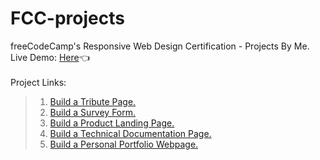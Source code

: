 # FCC-projects
freeCodeCamp's Responsive Web Design Certification - Projects By Me. <br />
Live Demo: [Here](https://amtanny.github.io/FCC-projects/)👈 <br />  
Project Links:
> 1. [Build a Tribute Page.](https://amtanny.github.io/FCC-projects/project-1/index.html) 
> 2. [Build a Survey Form.](https://amtanny.github.io/FCC-projects/project-2/index.html)
> 3. [Build a Product Landing Page.](https://amtanny.github.io/FCC-projects/project-3/index.html)
> 4. [Build a Technical Documentation Page.](https://amtanny.github.io/FCC-projects/project-4/index.html)
> 5. [Build a Personal Portfolio Webpage.](https://amtanny.github.io/FCC-projects/project-5/index.html)
